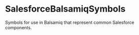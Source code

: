 SalesforceBalsamiqSymbols
=========================

Symbols for use in Balsamiq that represent common Salesforce components.
